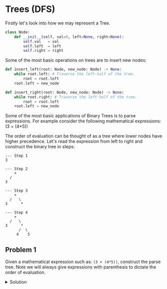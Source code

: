 # Trees (DFS)

Firstly let's look into how we may represent a Tree.


```python
class Node:
    def __init__(self, val=0, left=None, right=None):
        self.val   = val
        self.left  = left
        self.right = right
```

Some of the most basic operations on trees are to insert new nodes:

```python
def insert_left(root: Node, new_node: Node) -> None:
    while root.left: # Traverse the left-half of the tree.
        root = root.left
    root.left = new_node
```

```python
def insert_right(root: Node, new_node: Node) -> None:
    while root.right: # Traverse the left-half of the tree.
        root = root.left
    root.left = new_node
```

Some of the most basic applications of Binary Trees is to parse expressions.
For example consider the following mathematical expressions: 
(3 + (4*5))

The order of evaluation can be thought of as a tree where lower nodes have 
higher precedence. Let's read the expression from left to right and construct
the binary tree in steps:

```
--- Step 1
3

--- Step 2
    +
  /
3

--- Step 3
    +
  /   \
3      *

--- Step 4
    +
  /   \
3      *
      /  \
     4    5
```

## Problem 1

Given a mathematical expression such as: `(3 + (4*5))`, construct the parse 
tree. Note we will always give expressions with parenthesis to dictate the 
order of evaluation.

<details>
<summary>Solution</summary>

<pre><code class="language-python">
# TODO
def build_parse_tree(expr: str) -> Node:
    '''
    Input: a string for a mathematical expression
    Returns: the root node of the expression parsed
    '''
    expr = list(expr)
    pass

</code></pre>
</details>


